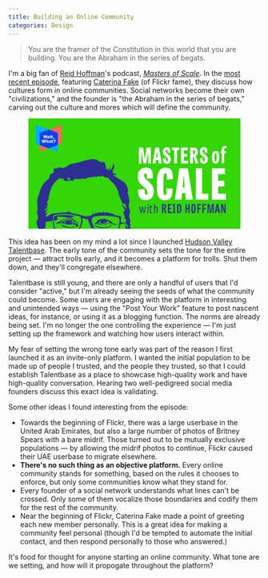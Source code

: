```yaml
---
title: Building an Online Community
categories: Design
---
```


> You are the framer of the Constitution in this world that you are building. You are the Abraham in the series of begats.

I'm a big fan of [Reid Hoffman](https://twitter.com/reidhoffman)'s podcast, _[Masters of Scale](https://mastersofscale.com/)_.
In the [most recent episode](https://mastersofscale.com/caterina-fake-model-behavior/), featuring [Caterina Fake](https://twitter.com/Caterina) (of Flickr fame), they discuss how cultures form in online communities.
Social networks become their own "civilizations," and the founder is "the Abraham in the series of begats," carving out
the culture and mores which will define the community.

<figure>
    <img src="/assets/img/writing/masters-of-scale.jpg" alt="Masters of Scale title card">
</figure>

This idea has been on my mind a lot since I launched [Hudson Valley Talentbase](https://web.archive.org/web/20190227054120/https://hvtalentbase.com/).
The early tone of the community sets the tone for the entire project — attract trolls early, and it becomes
a platform for trolls. Shut them down, and they'll congregate elsewhere.

Talentbase is still young, and there are only a handful of users that I'd consider "active," but I'm already seeing
the seeds of what the community could become. Some users are engaging with the platform in interesting and unintended
ways — using the "Post Your Work" feature to post nascent ideas, for instance, or using it as a blogging function. The
norms are already being set. I'm no longer the one controlling the experience — I'm just setting up the framework and
watching how users interact within.

My fear of setting the wrong tone early was part of the reason I first launched it as an invite-only platform. I wanted
the initial population to be made up of people I trusted, and the people they trusted, so that I could establish
Talentbase as a place to showcase high-quality work and have high-quality conversation. Hearing two well-pedigreed
social media founders discuss this exact idea is validating.

Some other ideas I found interesting from the episode:

- Towards the beginning of Flickr, there was a large userbase in the United Arab Emirates, but also a large
number of photos of Britney Spears with a bare midrif. Those turned out to be mutually exclusive populations —
by allowing the midrif photos to continue, Flickr caused their UAE userbase to migrate elsewhere.
- **There's no such thing as an objective platform.** Every online community stands for something, based on the
rules it chooses to enforce, but only some communities know what they stand for.
- Every founder of a social network understands what lines can't be crossed. Only some of them vocalize those
boundaries and codify them for the rest of the community.
- Near the beginning of Flickr, Caterina Fake made a point of greeting each new member personally. This is a great
idea for making a community feel personal (though I'd be tempted to automate the initial contact, and then respond
personally to those who answered.)

It's food for thought for anyone starting an online community. What tone are we setting, and how will it
propogate throughout the platform?
